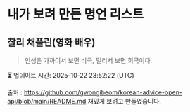 # 내가 보려 만든 명언 리스트

##  찰리 채플린(영화 배우)
> 인생은 가까이서 보면 비극, 멀리서 보면 희극이다.


⏳ 업데이트 시간: 2025-10-22 23:52:22 (UTC)

출처 : https://github.com/gwongibeom/korean-advice-open-api/blob/main/README.md
재밌게 보려고 만들었습니다.

